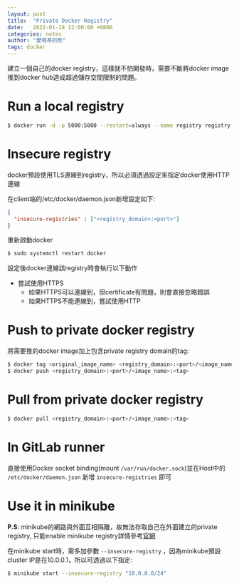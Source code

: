 ```yaml
---
layout: post
title:  "Private Docker Registry"
date:   2022-01-18 12:00:00 +0800
categories: notes
author: "愛喝茶的熊"
tags: docker
---
```

建立一個自己的docker registry，這樣就不怕開發時，需要不斷將docker image推到docker hub造成超過儲存空間限制的問題。

# Run a local registry
```bash
$ docker run -d -p 5000:5000 --restart=always --name registry registry:2
```

# Insecure registry
docker預設使用TLS連線到registry，所以必須透過設定來指定docker使用HTTP連線

在client端的/etc/docker/daemon.json新增設定如下:
```json
{
  "insecure-registries" : ["<registry_domain>:<port>"]
}
```

重新啟動docker

```bash
$ sudo systemctl restart docker
```

設定後docker連線該registry時會執行以下動作

- 嘗試使用HTTPS
  - 如果HTTPS可以連線到，但certificate有問題，則會直接忽略錯誤
  - 如果HTTPS不能連線到，嘗試使用HTTP

# Push to private docker registry
將需要推的docker image加上包含private registry domain的tag:
```bash
$ docker tag <original_image_name> <registry_domain>:<port>/<image_name>:<tag>
$ docker push <registry_domain>:<port>/<image_name>:<tag>
```

# Pull from private docker registry
```bash
$ docker pull <registry_domain>:<port>/<image_name>:<tag>
```

# In GitLab runner
直接使用Docker socket binding(mount `/var/run/docker.sock`)並在Host中的 `/etc/docker/daemon.json` 新增 `insecure-registries` 即可

# Use it in minikube
**P.S**: minikube的網路與外面互相隔離，故無法存取自己在外面建立的private registry, 只能enable minikube registry詳情參考[官網](https://minikube.sigs.k8s.io/docs/handbook/registry/)

在minikube start時，需多加參數 `--insecure-registry` ，因為minikube預設cluster IP是在10.0.0.1，所以可透過以下指定:
```bash
$ minikube start --insecure-registry "10.0.0.0/24"
```

